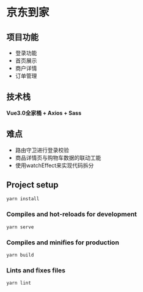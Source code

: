# 京东到家

## 项目功能

- 登录功能
- 首页展示
- 商户详情
- 订单管理

## 技术栈
**Vue3.0全家桶 + Axios + Sass**

## 难点
- 路由守卫进行登录校验
- 商品详情页与购物车数据的联动工能
- 使用watchEffect来实现代码拆分

## Project setup
```
yarn install
```

### Compiles and hot-reloads for development
```
yarn serve
```

### Compiles and minifies for production
```
yarn build
```

### Lints and fixes files
```
yarn lint
```

